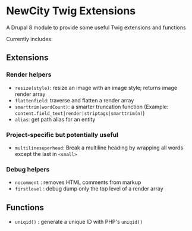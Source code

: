 # NewCity Twig Extensions

A Drupal 8 module to provide some useful Twig extensions and functions

Currently includes:

## Extensions

### Render helpers

- `resize(style)`: resize an image with an image style; returns image render array
- `flattenfield`: traverse and flatten a render array
- `smarttrim(wordCount)`: a smarter truncation function (Example: `content.field_text|render|striptags|smarttrim(n)`)
- `alias`: get path alias for an entity

### Project-specific but potentially useful

- `multilinesuperhead`: Break a multiline heading by wrapping all words except the last in `<small>`

### Debug helpers 

- `nocomment` : removes HTML comments from markup
- `firstlevel` : debug dump only the top level of a render array

## Functions

- `uniqid()` : generate a unique ID with PHP's `uniqid()`